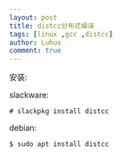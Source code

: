 ```yaml
---
layout: post
title: distcc分布式编译
tags: [linux ,gcc ,distcc]
author: Luhux
comment: true
---
```


安装:

slackware:

	# slackpkg install distcc
	
debian:

	$ sudo apt install distcc
	

	
	
